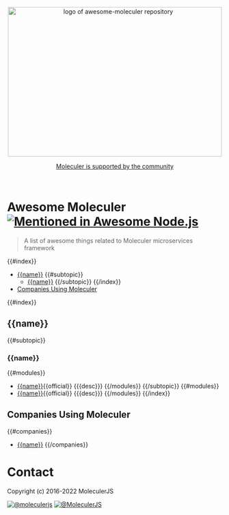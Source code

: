 <div align="center">
	<img width="500" height="350" src="media/awesome_moleculer.svg" alt="logo of awesome-moleculer repository">
	<br>
	<p>
		<a href="https://moleculer.services/support.html">Moleculer is supported by the community</a>
	</p>
	<br>
</div>

# Awesome Moleculer [![Mentioned in Awesome Node.js](https://awesome.re/mentioned-badge.svg)](https://github.com/sindresorhus/awesome-nodejs)

> A list of awesome things related to Moleculer microservices framework

{{#index}}
- [{{name}}](#{{link}})
    {{#subtopic}}
    - [{{name}}](#{{link}})
    {{/subtopic}}
{{/index}}
- [Companies Using Moleculer](#companies-using-moleculer)

{{#index}}
## {{name}}
{{#subtopic}}
### {{name}}
{{#modules}}
- [{{name}}]({{{link}}}){{official}} {{{desc}}}
{{/modules}}
{{/subtopic}}
{{#modules}}
- [{{name}}]({{{link}}}){{official}} {{{desc}}}
{{/modules}}
{{/index}}

## Companies Using Moleculer

{{#companies}}
- [{{name}}]({{{link}}})
{{/companies}}

# Contact

Copyright (c) 2016-2022 MoleculerJS

[![@moleculerjs](https://img.shields.io/badge/github-moleculerjs-green.svg)](https://github.com/moleculerjs) [![@MoleculerJS](https://img.shields.io/badge/twitter-MoleculerJS-blue.svg)](https://twitter.com/MoleculerJS)

[official]: media/moleculer-tiny.png
